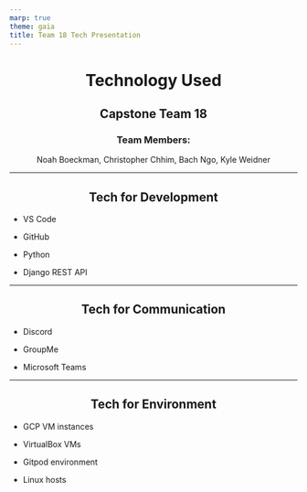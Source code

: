 ```yaml
---
marp: true
theme: gaia
title: Team 18 Tech Presentation
---
```


<h1></h1>
<h1 align="center"> Technology Used </h1>
<h2 align="center"> Capstone Team 18 </h2>
<h3 align="center"> Team Members: </h3>
<p align="center"> Noah Boeckman, Christopher Chhim, Bach Ngo, Kyle Weidner </p>

---

<h2 align="center"> Tech for Development </h2>

- VS Code

- GitHub

- Python

- Django REST API

---

<h2 align="center"> Tech for Communication </h2>

- Discord 

- GroupMe

- Microsoft Teams

---

<h2 align="center"> Tech for Environment </h2>

- GCP VM instances

- VirtualBox VMs

- Gitpod environment

- Linux hosts